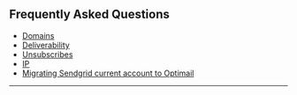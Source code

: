 ## Frequently Asked Questions
<a id="faq"></a>
   - [Domains](https://github.com/optimove-tech/Optimail/tree/Roni-Optimail/Frequently%20Asked%20Questions/Domains)
   - [Deliverability](https://github.com/optimove-tech/Optimail/tree/Roni-Optimail/Frequently%20Asked%20Questions/Deliverability)
   - [Unsubscribes](https://github.com/optimove-tech/Optimail/tree/Roni-Optimail/Frequently%20Asked%20Questions/Unsubscribes)
   - [IP](https://github.com/optimove-tech/Optimail/tree/Roni-Optimail/Frequently%20Asked%20Questions/IP)
   - [Migrating Sendgrid current account to Optimail](https://github.com/optimove-tech/Optimail/tree/Roni-Optimail/Frequently%20Asked%20Questions/Migrating%20Sendgrid%20current%20account%20to%20Optimail)
<HR>
